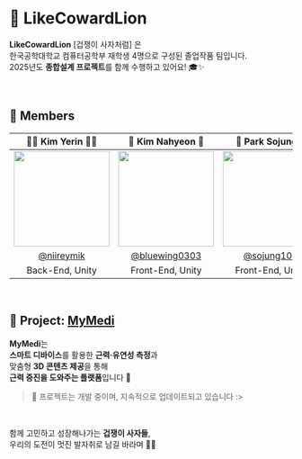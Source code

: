 # 🦁 LikeCowardLion

**LikeCowardLion** [겁쟁이 사자처럼] 은  
한국공학대학교 컴퓨터공학부 재학생 4명으로 구성된 졸업작품 팀입니다.  
2025년도 **종합설계 프로젝트**를 함께 수행하고 있어요! 🎓✨

<br>

## 👥 Members

|👧🏼 Kim Yerin 👧🏼|🐶 Kim Nahyeon 🐶|🤖 Park Sojung 🤖|🦁 Hwang Sangbin 🦁|
|:-:|:-:|:-:|:-:|
|<img src="https://github.com/user-attachments/assets/667fdf63-9e73-4f06-b769-454cf2d5bdfd" width="170" />|<img src="https://github.com/user-attachments/assets/18a6540f-7afa-41e7-890d-e8a56bb4a6c0" width="170" />|<img src="https://github.com/user-attachments/assets/47b8b1df-1c68-49b1-871d-a55f0af0b969" width="170" />|<img src="https://github.com/user-attachments/assets/0ce31f27-8183-44b7-aec8-6f44ebe95aaa" width="170" />|
|[@niireymik](https://github.com/niireymik)|[@bluewing0303](https://github.com/bluewing0303)|[@sojung102](https://github.com/sojung102)|[@HwangSangBin](https://github.com/HwangSangBin)|
|Back-End, Unity|Front-End, Unity|Front-End, Unity|AI|

<br>

## 💊 Project: [**MyMedi**](https://github.com/LikeCowardLion/MyMedi)

**MyMedi**는  
**스마트 디바이스**를 활용한 **근력·유연성 측정**과  
맞춤형 **3D 콘텐츠 제공**을 통해  
**근력 증진을 도와주는 플랫폼**입니다 💪

> 📌 프로젝트는 개발 중이며, 지속적으로 업데이트되고 있습니다 :>

<br>

함께 고민하고 성장해나가는 **겁쟁이 사자들**,  
우리의 도전이 멋진 발자취로 남길 바라며 🦁🔥
